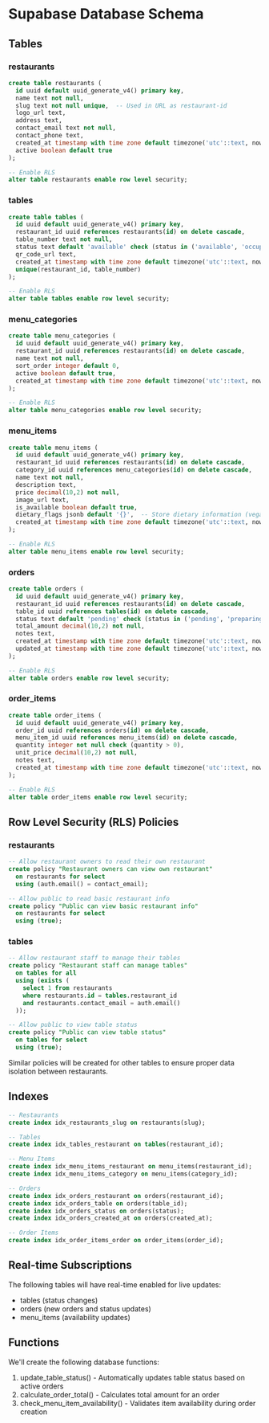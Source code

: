 # Supabase Database Schema

## Tables

### restaurants
```sql
create table restaurants (
  id uuid default uuid_generate_v4() primary key,
  name text not null,
  slug text not null unique,  -- Used in URL as restaurant-id
  logo_url text,
  address text,
  contact_email text not null,
  contact_phone text,
  created_at timestamp with time zone default timezone('utc'::text, now()) not null,
  active boolean default true
);

-- Enable RLS
alter table restaurants enable row level security;
```

### tables
```sql
create table tables (
  id uuid default uuid_generate_v4() primary key,
  restaurant_id uuid references restaurants(id) on delete cascade,
  table_number text not null,
  status text default 'available' check (status in ('available', 'occupied', 'reserved')),
  qr_code_url text,
  created_at timestamp with time zone default timezone('utc'::text, now()) not null,
  unique(restaurant_id, table_number)
);

-- Enable RLS
alter table tables enable row level security;
```

### menu_categories
```sql
create table menu_categories (
  id uuid default uuid_generate_v4() primary key,
  restaurant_id uuid references restaurants(id) on delete cascade,
  name text not null,
  sort_order integer default 0,
  active boolean default true,
  created_at timestamp with time zone default timezone('utc'::text, now()) not null
);

-- Enable RLS
alter table menu_categories enable row level security;
```

### menu_items
```sql
create table menu_items (
  id uuid default uuid_generate_v4() primary key,
  restaurant_id uuid references restaurants(id) on delete cascade,
  category_id uuid references menu_categories(id) on delete cascade,
  name text not null,
  description text,
  price decimal(10,2) not null,
  image_url text,
  is_available boolean default true,
  dietary_flags jsonb default '{}',  -- Store dietary information (vegan, vegetarian, etc.)
  created_at timestamp with time zone default timezone('utc'::text, now()) not null
);

-- Enable RLS
alter table menu_items enable row level security;
```

### orders
```sql
create table orders (
  id uuid default uuid_generate_v4() primary key,
  restaurant_id uuid references restaurants(id) on delete cascade,
  table_id uuid references tables(id) on delete cascade,
  status text default 'pending' check (status in ('pending', 'preparing', 'ready', 'completed', 'cancelled')),
  total_amount decimal(10,2) not null,
  notes text,
  created_at timestamp with time zone default timezone('utc'::text, now()) not null,
  updated_at timestamp with time zone default timezone('utc'::text, now()) not null
);

-- Enable RLS
alter table orders enable row level security;
```

### order_items
```sql
create table order_items (
  id uuid default uuid_generate_v4() primary key,
  order_id uuid references orders(id) on delete cascade,
  menu_item_id uuid references menu_items(id) on delete cascade,
  quantity integer not null check (quantity > 0),
  unit_price decimal(10,2) not null,
  notes text,
  created_at timestamp with time zone default timezone('utc'::text, now()) not null
);

-- Enable RLS
alter table order_items enable row level security;
```

## Row Level Security (RLS) Policies

### restaurants
```sql
-- Allow restaurant owners to read their own restaurant
create policy "Restaurant owners can view own restaurant"
  on restaurants for select
  using (auth.email() = contact_email);

-- Allow public to read basic restaurant info
create policy "Public can view basic restaurant info"
  on restaurants for select
  using (true);
```

### tables
```sql
-- Allow restaurant staff to manage their tables
create policy "Restaurant staff can manage tables"
  on tables for all
  using (exists (
    select 1 from restaurants
    where restaurants.id = tables.restaurant_id
    and restaurants.contact_email = auth.email()
  ));

-- Allow public to view table status
create policy "Public can view table status"
  on tables for select
  using (true);
```

Similar policies will be created for other tables to ensure proper data isolation between restaurants.

## Indexes

```sql
-- Restaurants
create index idx_restaurants_slug on restaurants(slug);

-- Tables
create index idx_tables_restaurant on tables(restaurant_id);

-- Menu Items
create index idx_menu_items_restaurant on menu_items(restaurant_id);
create index idx_menu_items_category on menu_items(category_id);

-- Orders
create index idx_orders_restaurant on orders(restaurant_id);
create index idx_orders_table on orders(table_id);
create index idx_orders_status on orders(status);
create index idx_orders_created_at on orders(created_at);

-- Order Items
create index idx_order_items_order on order_items(order_id);
```

## Real-time Subscriptions

The following tables will have real-time enabled for live updates:
- tables (status changes)
- orders (new orders and status updates)
- menu_items (availability updates)

## Functions

We'll create the following database functions:
1. update_table_status() - Automatically updates table status based on active orders
2. calculate_order_total() - Calculates total amount for an order
3. check_menu_item_availability() - Validates item availability during order creation